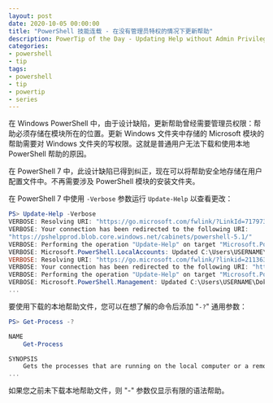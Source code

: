 ```yaml
---
layout: post
date: 2020-10-05 00:00:00
title: "PowerShell 技能连载 - 在没有管理员特权的情况下更新帮助"
description: PowerTip of the Day - Updating Help without Admin Privileges
categories:
- powershell
- tip
tags:
- powershell
- tip
- powertip
- series
---
```

在 Windows PowerShell 中，由于设计缺陷，更新帮助曾经需要管理员权限：帮助必须存储在模块所在的位置。更新 Windows 文件夹中存储的 Microsoft 模块的帮助需要对 Windows 文件夹的写权限。这就是普通用户无法下载和使用本地 PowerShell 帮助的原因。

在 PowerShell 7 中，此设计缺陷已得到纠正，现在可以将帮助安全地存储在用户配置文件中。不再需要涉及 PowerShell 模块的安装文件夹。

在 PowerShell 7 中使用 `-Verbose` 参数运行 `Update-Help` 以查看更改：

```powershell
PS> Update-Help -Verbose
VERBOSE: Resolving URI: "https://go.microsoft.com/fwlink/?LinkId=717973"
VERBOSE: Your connection has been redirected to the following URI:
"https://pshelpprod.blob.core.windows.net/cabinets/powershell-5.1/"
VERBOSE: Performing the operation "Update-Help" on target "Microsoft.PowerShell.LocalAccounts, Current Version: 5.2.0.0, Available Version: 5.2.0.0, UICulture: en-US".
VERBOSE: Microsoft.PowerShell.LocalAccounts: Updated C:\Users\USERNAME\Dokumente\PowerShell\Help\Microsoft.PowerShell.LocalAccounts\1.0.0.0\en-US\Microsoft.Powershell.LocalAccounts.dll-Help.xml. Culture en-US Version 5.2.0.0
VERBOSE: Resolving URI: "https://go.microsoft.com/fwlink/?linkid=2113632"
VERBOSE: Your connection has been redirected to the following URI: "https://pshelp.blob.core.windows.net/powershell/help/7.0/Microsoft.PowerShell.Management/"
VERBOSE: Performing the operation "Update-Help" on target "Microsoft.PowerShell.Management, Current Version: 7.0.1.0, Available Version: 7.0.1.0, UICulture: en-US".
VERBOSE: Microsoft.PowerShell.Management: Updated C:\Users\USERNAME\Dokumente\PowerShell\Help\en-US\Microsoft.PowerShell.Commands.Management.dll-Help.xml. Culture en-US Version 7.0.1.0
...
```

要使用下载的本地帮助文件，您可以在想了解的命令后添加 "`-?`" 通用参数：

```powershell
PS> Get-Process -?

NAME
    Get-Process

SYNOPSIS
    Gets the processes that are running on the local computer or a remote computer.
...
```

如果您之前未下载本地帮助文件，则 "-" 参数仅显示有限的语法帮助。

<!--本文国际来源：[Updating Help without Admin Privileges](https://community.idera.com/database-tools/powershell/powertips/b/tips/posts/updating-help-without-admin-privileges)-->

